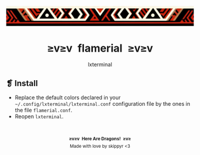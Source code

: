 <p align="center">
	<img alt="" src="../../assets/ornament.webp" />
</p>
<h1 align="center">≥v≥v&ensp;flamerial&ensp;≥v≥v</h1>
<p align="center">lxterminal</p>

## ❡ Install

- Replace the default colors declared in your `~/.config/lxterminal/lxterminal.conf` configuration file by the ones in the file `flamerial.conf`.
- Reopen `lxterminal`.

&ensp;
<p align="center"><sup><strong>≥v≥v&ensp;Here Are Dragons!&ensp;≥v≥</strong><br />Made with love by skippyr <3</sup></p>

